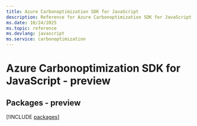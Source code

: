 ```yaml
---
title: Azure Carbonoptimization SDK for JavaScript
description: Reference for Azure Carbonoptimization SDK for JavaScript
ms.date: 10/24/2025
ms.topic: reference
ms.devlang: javascript
ms.service: carbonoptimization
---
```

# Azure Carbonoptimization SDK for JavaScript - preview
## Packages - preview
[!INCLUDE [packages](carbonoptimization-index.md)]